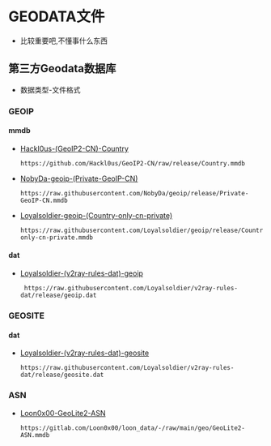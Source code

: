 # GEODATA文件
- 比较重要吧,不懂事什么东西

## 第三方Geodata数据库
- 数据类型-文件格式
### GEOIP
#### mmdb
- [Hackl0us-(GeoIP2-CN)-Country](https://github.com/Hackl0us/GeoIP2-CN/raw/release/Country.mmdb)
  ```
  https://github.com/Hackl0us/GeoIP2-CN/raw/release/Country.mmdb
  ```
- [NobyDa-geoip-(Private-GeoIP-CN)](https://raw.githubusercontent.com/NobyDa/geoip/release/Private-GeoIP-CN.mmdb)
  ```
  https://raw.githubusercontent.com/NobyDa/geoip/release/Private-GeoIP-CN.mmdb
  ```
- [Loyalsoldier-geoip-(Country-only-cn-private)](https://raw.githubusercontent.com/Loyalsoldier/geoip/release/Country-only-cn-private.mmdb)
  ```
  https://raw.githubusercontent.com/Loyalsoldier/geoip/release/Country-only-cn-private.mmdb
  ```
#### dat
- [Loyalsoldier-(v2ray-rules-dat)-geoip](https://raw.githubusercontent.com/Loyalsoldier/v2ray-rules-dat/release/geoip.dat)
  ```
   https://raw.githubusercontent.com/Loyalsoldier/v2ray-rules-dat/release/geoip.dat
   ```
### GEOSITE
#### dat
- [Loyalsoldier-(v2ray-rules-dat)-geosite](https://raw.githubusercontent.com/Loyalsoldier/v2ray-rules-dat/release/geosite.dat)
  ```
  https://raw.githubusercontent.com/Loyalsoldier/v2ray-rules-dat/release/geosite.dat
  ```
### ASN
- [Loon0x00-GeoLite2-ASN](https://gitlab.com/Loon0x00/loon_data/-/raw/main/geo/GeoLite2-ASN.mmdb)
  ```
  https://gitlab.com/Loon0x00/loon_data/-/raw/main/geo/GeoLite2-ASN.mmdb
  ```
